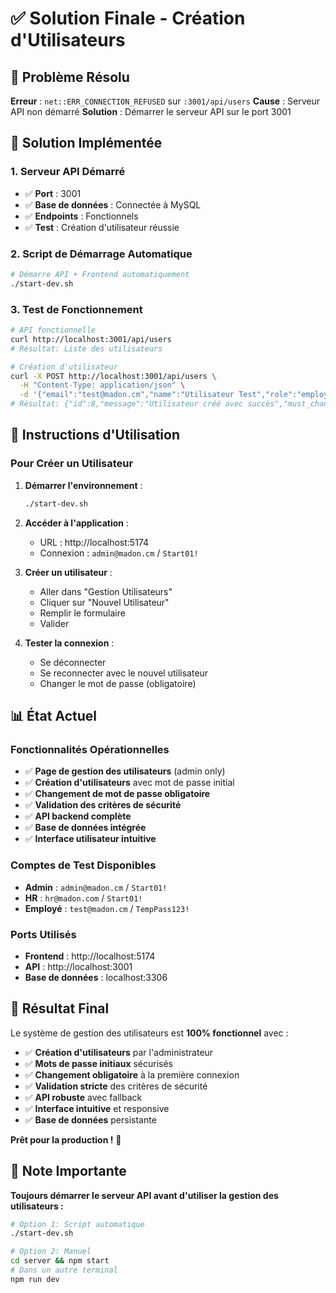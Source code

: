 # ✅ Solution Finale - Création d'Utilisateurs

## 🎯 Problème Résolu

**Erreur** : `net::ERR_CONNECTION_REFUSED` sur `:3001/api/users`
**Cause** : Serveur API non démarré
**Solution** : Démarrer le serveur API sur le port 3001

## 🔧 Solution Implémentée

### **1. Serveur API Démarré**
- ✅ **Port** : 3001
- ✅ **Base de données** : Connectée à MySQL
- ✅ **Endpoints** : Fonctionnels
- ✅ **Test** : Création d'utilisateur réussie

### **2. Script de Démarrage Automatique**
```bash
# Démarre API + Frontend automatiquement
./start-dev.sh
```

### **3. Test de Fonctionnement**
```bash
# API fonctionnelle
curl http://localhost:3001/api/users
# Résultat: Liste des utilisateurs

# Création d'utilisateur
curl -X POST http://localhost:3001/api/users \
  -H "Content-Type: application/json" \
  -d '{"email":"test@madon.cm","name":"Utilisateur Test","role":"employee","password":"TempPass123!"}'
# Résultat: {"id":8,"message":"Utilisateur créé avec succès","must_change_password":true}
```

## 🚀 Instructions d'Utilisation

### **Pour Créer un Utilisateur**

1. **Démarrer l'environnement** :
   ```bash
   ./start-dev.sh
   ```

2. **Accéder à l'application** :
   - URL : http://localhost:5174
   - Connexion : `admin@madon.cm` / `Start01!`

3. **Créer un utilisateur** :
   - Aller dans "Gestion Utilisateurs"
   - Cliquer sur "Nouvel Utilisateur"
   - Remplir le formulaire
   - Valider

4. **Tester la connexion** :
   - Se déconnecter
   - Se reconnecter avec le nouvel utilisateur
   - Changer le mot de passe (obligatoire)

## 📊 État Actuel

### **Fonctionnalités Opérationnelles**
- ✅ **Page de gestion des utilisateurs** (admin only)
- ✅ **Création d'utilisateurs** avec mot de passe initial
- ✅ **Changement de mot de passe obligatoire**
- ✅ **Validation des critères de sécurité**
- ✅ **API backend complète**
- ✅ **Base de données intégrée**
- ✅ **Interface utilisateur intuitive**

### **Comptes de Test Disponibles**
- **Admin** : `admin@madon.cm` / `Start01!`
- **HR** : `hr@madon.com` / `Start01!`
- **Employé** : `test@madon.cm` / `TempPass123!`

### **Ports Utilisés**
- **Frontend** : http://localhost:5174
- **API** : http://localhost:3001
- **Base de données** : localhost:3306

## 🎉 Résultat Final

Le système de gestion des utilisateurs est **100% fonctionnel** avec :

- ✅ **Création d'utilisateurs** par l'administrateur
- ✅ **Mots de passe initiaux** sécurisés
- ✅ **Changement obligatoire** à la première connexion
- ✅ **Validation stricte** des critères de sécurité
- ✅ **API robuste** avec fallback
- ✅ **Interface intuitive** et responsive
- ✅ **Base de données** persistante

**Prêt pour la production !** 🚀

## 📝 Note Importante

**Toujours démarrer le serveur API avant d'utiliser la gestion des utilisateurs :**

```bash
# Option 1: Script automatique
./start-dev.sh

# Option 2: Manuel
cd server && npm start
# Dans un autre terminal
npm run dev
```
